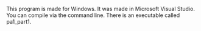 This program is made for Windows. It was made in Microsoft Visual Studio. You can compile via the command line.
There is an executable called pa1_part1.